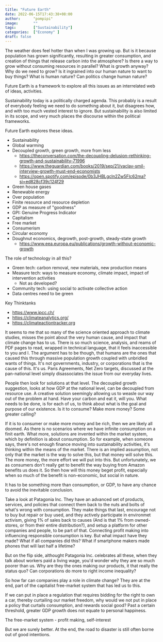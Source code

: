 ```yaml
---
title: "Future Earth"
date: 2022-06-15T17:43:38+08:00
author:      "pompipi"
image:       ""
tags:        ["Sustainability"]
categories:  ["Economy" ]
draft: false
---
```


The weather does feel hotter than when I was growing up. But is it because population has grown significantly, resulting in greater consumption, and creation of things that release carbon into the atmosphere? Is there a way to grow without consuming resources in parallel? What is growth anyway? Why do we need to grow? Is it ingrained into our human nature to want to buy things? What is human nature? Can politics change human nature?

Future Earth is a framework to explore all this issues as an interrelated web of ideas, activities. 

Sustainability today is a politically charged agenda. This probably is a result of everybody feeling we need to do something about it, but disagrees how, and with too much vested interest to ignore. But sustainability is also limited in its scope, and very much places the discourse within the political frameworks.

Future Earth explores these ideas.

- Sustainability
- Global warming
- Decoupled growth, green growth, more from less
  - https://theconversation.com/the-decoupling-delusion-rethinking-growth-and-sustainability-71996
  - https://www.theguardian.com/books/2019/sep/21/vaclav-smil-interview-growth-must-end-economists
  - https://open.spotify.com/episode/0b3JHBLgcln2Zw5Flc62ma?si=ed828cf39c124f29
- Green house gases
- Renewable energy
- Over population
- Finite resource and resource depletion
- GDP as measure of "goodness"
- GPI: Genuine Progress Indicator
- Capitalism
- Free market
- Consumerism
- Circular economy
- Doughnut economics, degrowth, post-growth, steady-state growth
  - https://www.eea.europa.eu/publications/growth-without-economic-growth

The role of technology in all this?
- Green tech: carbon removal, new materials, new production means
- Measure tech: ways to measure economy, climate impact, impact of intervention activities
  - Not as developed?
- Community tech: using social to activate collective action
- Data centres need to be green

Key Thinktanks
- https://www.ipcc.ch/
- https://climateanalytics.org/
- https://climateactiontracker.org

It seems to me that so many of the science oriented approach to climate studies, misses the point about the very human cause, and impact that climate change has to us. There is so much science, analysis, and reams of PDF pages to read, wrapped in technical language, that it feels inaccessible to you and I. The argument has to be though, that humans are the ones that caused this through massive population growth coupled with unbridled wants of things. It's not governments, industry, or corporations that is the cause of this. It's us. Paris Agreements, Net Zero targets, discussed at the pan-national level simply disassociates the issue from our everyday lives.

People then look for solutions at that level. The decoupled growth suggestion, looks at how GDP at the national level, can be decoupled from resource use. A creative solution seemingly allowing us to weasle our way out of the problem at hand. Have your carbon and eat it, will you. What needs to be done, is for each of us, to think about what is the goal and purpose of our existence. Is it to consume? Make more money? Some greater calling?

If it is to consumer or make more money and be rich, then we are likely all doomed. As there is no scenarios where we have infinite consumption on a finit earth. What more, solutions are invented within the market system, which by definition is about consumption. So for example, when someone says, there's not enough finance moving into sustainability activities, it's thinking within the means of the market. There is an implied assumption, not only that the market is the way to solve this, but that money will solve this. The more money, the more effort we will put into this. But unfortunately, we as consumers don't really get to benefit the way buying from Amazon benefits us does it. So then how will this money beget profit, especially when so much of the benefit is non-economic, but social in nature.

It has to be something more than consumption, or GDP, to have any chance to avoid the inevitable conclusion.

Take a look at Patagonia Inc. They have an advanced set of products, services, and policies that connect them back to the nuts and bolts of what's wrong with consumption. They make things that last, encourage not to buy but repair or buy used, and they actively participate in environmet activism, giving 1% of sales back to causes (And is that 1% from owned-stores, or from their entire distribution?), and setup a platform for other companies and people, to be part of that. Connecting profit making into influencing responsible consumption is key. But what impact have they made? What if all companies did this? What if smartphone makers made phones that will last half a lifetime?

But on the flip side, althought Patagonia Inc. celebrates all these, when they talk about workers paid a living wage, you'd wonder why they are so much poorer than us. Why are they the ones making our products, it that really the status quo? Can corporations do more to right income inequality?

So how far can companies play a role in climate change? They are at the end, part of the capitalist free-market system that has led us to this.

If we can put in place a regulation that requires bidding for the right to own a car, thereby curtailing our market freedom, why would we not put in place a policy that curtails consumption, and rewards social good? Past a certain threshold, greater GDP growth does not equate to personal happiness.

The free-market system - profit making, self-interest

But we are surely better. At the end, the road to disaster is still often borne out of good intentions.